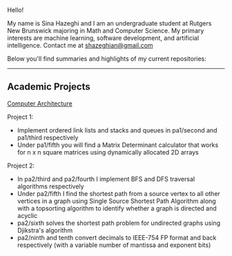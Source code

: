Hello!

My name is Sina Hazeghi and I am an undergraduate student at Rutgers New Brunswick majoring in Math and Computer Science. My primary interests are machine learning, software development, and artificial intelligence. Contact me at shazeghian@gmail.com

Below you'll find summaries and highlights of my current repositories:

---

## Academic Projects

[Computer Architecture](https://github.com/Sina-Haz/Computer-Architecture-Projects)

Project 1:
 - Implement ordered link lists and stacks and queues in pa1/second and pa1/third respectively
 - Under pa1/fifth you will find a Matrix Determinant calculator that works for n x n square matrices using dynamically allocated 2D arrays

Project 2:
 - In pa2/third and pa2/fourth I implement BFS and DFS traversal algorithms respectively
 - Under pa2/fifth I find the shortest path from a source vertex to all other vertices in a graph using Single Source Shortest Path Algorithm along with a topsorting algorithm to identify whether a graph is directed and acyclic
 - pa2/sixth solves the shortest path problem for undirected graphs using Djikstra's algorithm
 - pa2/ninth and tenth convert decimals to IEEE-754 FP format and back respectively (with a variable number of mantissa and exponent bits)



<!--
**Sina-Haz/Sina-Haz** is a ✨ _special_ ✨ repository because its `README.md` (this file) appears on your GitHub profile.

Here are some ideas to get you started:

- 🔭 I’m currently working on ...
- 🌱 I’m currently learning ...
- 👯 I’m looking to collaborate on ...
- 🤔 I’m looking for help with ...
- 💬 Ask me about ...
- 📫 How to reach me: ...
- 😄 Pronouns: ...
- ⚡ Fun fact: ...
-->

